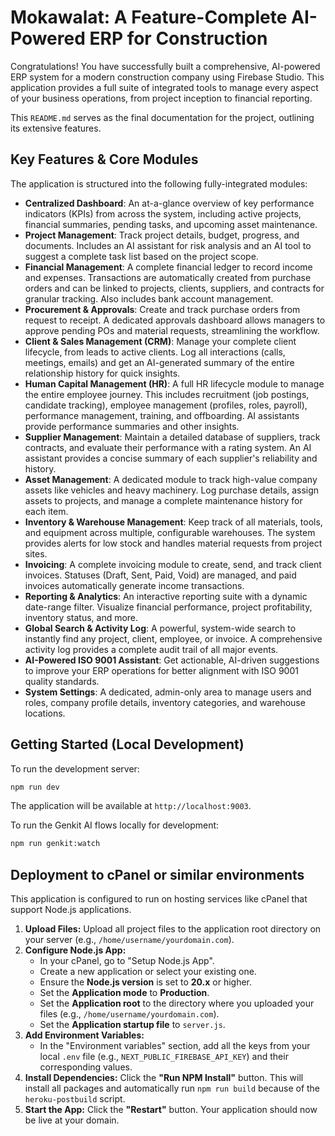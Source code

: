 # Mokawalat: A Feature-Complete AI-Powered ERP for Construction

Congratulations! You have successfully built a comprehensive, AI-powered ERP system for a modern construction company using Firebase Studio. This application provides a full suite of integrated tools to manage every aspect of your business operations, from project inception to financial reporting.

This `README.md` serves as the final documentation for the project, outlining its extensive features.

## Key Features & Core Modules

The application is structured into the following fully-integrated modules:

-   **Centralized Dashboard**: An at-a-glance overview of key performance indicators (KPIs) from across the system, including active projects, financial summaries, pending tasks, and upcoming asset maintenance.
-   **Project Management**: Track project details, budget, progress, and documents. Includes an AI assistant for risk analysis and an AI tool to suggest a complete task list based on the project scope.
-   **Financial Management**: A complete financial ledger to record income and expenses. Transactions are automatically created from purchase orders and can be linked to projects, clients, suppliers, and contracts for granular tracking. Also includes bank account management.
-   **Procurement & Approvals**: Create and track purchase orders from request to receipt. A dedicated approvals dashboard allows managers to approve pending POs and material requests, streamlining the workflow.
-   **Client & Sales Management (CRM)**: Manage your complete client lifecycle, from leads to active clients. Log all interactions (calls, meetings, emails) and get an AI-generated summary of the entire relationship history for quick insights.
-   **Human Capital Management (HR)**: A full HR lifecycle module to manage the entire employee journey. This includes recruitment (job postings, candidate tracking), employee management (profiles, roles, payroll), performance management, training, and offboarding. AI assistants provide performance summaries and other insights.
-   **Supplier Management**: Maintain a detailed database of suppliers, track contracts, and evaluate their performance with a rating system. An AI assistant provides a concise summary of each supplier's reliability and history.
-   **Asset Management**: A dedicated module to track high-value company assets like vehicles and heavy machinery. Log purchase details, assign assets to projects, and manage a complete maintenance history for each item.
-   **Inventory & Warehouse Management**: Keep track of all materials, tools, and equipment across multiple, configurable warehouses. The system provides alerts for low stock and handles material requests from project sites.
-   **Invoicing**: A complete invoicing module to create, send, and track client invoices. Statuses (Draft, Sent, Paid, Void) are managed, and paid invoices automatically generate income transactions.
-   **Reporting & Analytics**: An interactive reporting suite with a dynamic date-range filter. Visualize financial performance, project profitability, inventory status, and more.
-   **Global Search & Activity Log**: A powerful, system-wide search to instantly find any project, client, employee, or invoice. A comprehensive activity log provides a complete audit trail of all major events.
-   **AI-Powered ISO 9001 Assistant**: Get actionable, AI-driven suggestions to improve your ERP operations for better alignment with ISO 9001 quality standards.
-   **System Settings**: A dedicated, admin-only area to manage users and roles, company profile details, inventory categories, and warehouse locations.

## Getting Started (Local Development)

To run the development server:

```bash
npm run dev
```

The application will be available at `http://localhost:9003`.

To run the Genkit AI flows locally for development:
```bash
npm run genkit:watch
```

## Deployment to cPanel or similar environments

This application is configured to run on hosting services like cPanel that support Node.js applications.

1.  **Upload Files:** Upload all project files to the application root directory on your server (e.g., `/home/username/yourdomain.com`).
2.  **Configure Node.js App:**
    *   In your cPanel, go to "Setup Node.js App".
    *   Create a new application or select your existing one.
    *   Ensure the **Node.js version** is set to **20.x** or higher.
    *   Set the **Application mode** to **Production**.
    *   Set the **Application root** to the directory where you uploaded your files (e.g., `/home/username/yourdomain.com`).
    *   Set the **Application startup file** to `server.js`.
3.  **Add Environment Variables:**
    *   In the "Environment variables" section, add all the keys from your local `.env` file (e.g., `NEXT_PUBLIC_FIREBASE_API_KEY`) and their corresponding values.
4.  **Install Dependencies:** Click the **"Run NPM Install"** button. This will install all packages and automatically run `npm run build` because of the `heroku-postbuild` script.
5.  **Start the App:** Click the **"Restart"** button. Your application should now be live at your domain.
